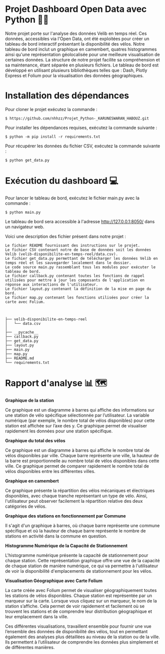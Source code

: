 # Projet Dashboard Open Data avec Python 👩‍💻

Notre projet porte sur l'analyse des données Velib en temps réel. Ces données, accessibles via l'Open Data, ont été exploitées pour créer un tableau de bord interactif présentant la disponibilité des vélos. Notre tableau de bord inclut un graphique en camembert, quatres histogrammes ainsi qu'une représentation géolocalisée pour une meilleure visualisation de certaines données. La structure de notre projet facilite sa compréhension et sa maintenance, étant séparée en plusieurs fichiers. Le tableau de bord est développé en utilisant plusieurs bibliothèques telles que : Dash, Plotly Express et Folium pour la visualisation des données géographiques.



# Installation des dépendances 

Pour cloner le projet exécutez la commande :

`$ https://github.com/nhhzz/Projet_Python-_KARUNESWARAN_HABOUZ.git`

Pour installer les dépendances requises, exécutez la commande suivante :

`$ python -m pip install -r requirements.txt`

Pour récupérer les données du fichier CSV, exécutez la commande suivante :

`$ python get_data.py`


# Exécution du dashboard 💻

Pour lancer le tableau de bord, exécutez le fichier main.py avec la commande :

`$ python main.py`

Le tableau de bord sera accessible à l'adresse http://127.0.0.1:8050/ dans un navigateur web.

Voici une description des fichier présent dans notre projet : 

    Le fichier README fournissant des instructions sur le projet.
    Le fichier CSV contenant notre de base de données soit les données Velib (velib-disponibilite-en-temps-reel/data.csv).
    Le fichier get_data.py permettant de télécharger les données Velib en temps réel et les sauvegarder localement dans le dossier.
    Le code source main.py rassemblant tous les modules pour exécuter le tableau de bord.
    Le fichier callback.py contenant toutes les fonctions de rappel utilisées pour mettre à jour les composants de l'application en réponse aux interactions de l'utilisateur.
    Le fichier layout.py contenant la définition de la mise en page du bord.
    Le fichier map.py contenant les fonctions utilisées pour créer la carte avec Folium. 
        

        
    ├── velib-disponibilite-en-temps-reel
    │   └── data.csv
    │
    ├── __pycache__
    ├── callback.py
    ├── get_data.py
    ├── layout.py
    ├── main.py
    ├── map.py
    ├── README.md
    └── requirements.txt




# Rapport d'analyse 📊 🗺


**Graphique de la station** 

 Ce graphique est un diagramme à barres qui affiche des informations sur une station de vélo spécifique sélectionnée par l’utilisateur. La variable numérique (par exemple, le nombre total de vélos disponibles) pour cette station est affichée sur l’axe des y. Ce graphique permet de visualiser rapidement les données pour une station spécifique.

**Graphique du total des vélos** 
    
 Ce graphique est un diagramme à barres qui affiche le nombre total de vélos disponibles par ville. Chaque barre représente une ville, la hauteur de la barre est proportionnelle au nombre total de vélos disponibles dans cette ville. Ce graphique permet de comparer rapidement le nombre total de vélos disponibles entre les différentes villes.

**Graphique en camembert**

 Ce graphique présente la répartition des vélos mécaniques et électriques disponibles, avec chaque tranche représentant un type de vélo. Ainsi, l'utilisateur peut observer facilement la répartition relative des deux catégories de vélos.

**Graphique des stations en fonctionnement par Commune**

 Il s'agit d'un graphique à barres, où chaque barre représente une commune spécifique et où la hauteur de chaque barre représente le nombre de stations en activité dans la commune en question.

**Histogramme Numérique de la Capacité de Stationnement**
    
 L'histogramme numérique présente la capacité de stationnement pour chaque station. Cette représentation graphique offre une vue  de la capacité de chaque station de manière numérique, ce qui va permettre à l'utilisateur de voir la disponibilité d'emplacements de stationnement pour les vélos.

**Visualisation Géographique avec Carte Folium**

 La carte créée avec Folium permet de visualiser géographiquement toutes les stations de vélos disponibles. Chaque station est représentée par un marqueur sur la carte. Lorsque vous cliquez sur un marqueur, le nom de la station s’affiche. Cela permet de voir rapidement et facilement où se trouvent les stations et de comprendre leur distribution géographique et leur emplacement dans la ville.

Ces différentes visualisations, travaillent ensemble pour fournir une vue l’ensemble des données de disponibilité des vélos, tout en permettant également des analyses plus détaillées au niveau de la station ou de la ville. Ils permettent à l’utilisateur de comprendre les données plus simplement et de différentes manières.
